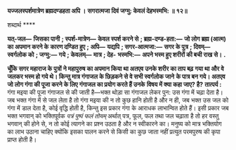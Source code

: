 **यज्जलस्पर्शमात्रेण ब्रह्मदण्डहता अपि ।** **सगरात्मजा दिवं जग्मु: केवलं देहभस्मभि: ॥ १२॥** 

शब्दार्थ **** 

**यत्-जल—** **जिसका पानी** **; स्पर्श-मात्रेण—** **केवल स्पर्श करने से** **; ब्रह्म-दण्ड-हता:—** **जो लोग ब्रह्म (आत्म) का अपमान करने के** **कारण दण्डित हुए** **; अपि—** **यद्यपि** **; सगर-आत्मजा:—** **सगर के पुत्र** **; दिवम्—** **स्वर्गलोक को** **; जग्मु:—** **गये** **; केवलम्—** **मात्र** **; देह-** **भस्मभि:—** **अपने भस्म हुए शरीरों की बची राख से।** **.** 

**चूँकि सगर महाराज के पुत्रों ने महापुरुष का अपमान किया था अतएव उनके शरीर का ताप बढ़** **गया था और वे जलकर भस्म हो गये थे। किन्तु मात्र गंगाजल के छिड़कने से वे सभी स्वर्गलोक जाने** **के पात्र बन गये। अतएव जो लोग गंगा की पूजा करने के लिए गंगाजल का प्रयोग करते हैं उनके** **विषय में क्या कहा जाए? है?** **तात्पर्य :** गंगा मइया की पूजा गंगाजल से की जाती है—भक्त थोड़ा सा गंगाजल लेकर पुन: उस गंगा में चढ़ा देता है। जब भक्त गंगा में से जल लेता है तो गंगा मइया की न तो कुछ हानि होती है और न ही, जब भक्त उस जल को गंगा में डाल देता है, कोई वृद्धि होती है, किन्तु इस प्रकार गंगा के आराधक लाभान्वित होते हैं। इसी प्रकार जब भक्त भगवान् को भक्तिपूर्वक *पत्रं पुष्पं फलं तोयम्* अर्थात् पत्र, फूल, फल तथा जल चढ़ाता है तो हर वस्तु भगवान् की होने से, न तो कोई त्यागने का प्रश्न उठता है और न स्वीकारने का। मनुष्य को मात्र भक्तियोग का लाभ उठाना चाहिए क्योंकि इसका पालन करने से किसी का कुछ जाता नहीं प्रत्युत परमपुरुष की कृपा प्राप्त होती है।  